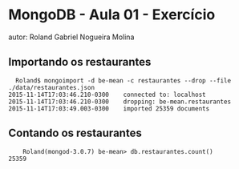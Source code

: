 # MongoDB - Aula 01 - Exercício
autor: Roland Gabriel Nogueira Molina


## Importando os restaurantes

      Roland$ mongoimport -d be-mean -c restaurantes --drop --file ./data/restaurantes.json
    2015-11-14T17:03:46.210-0300	connected to: localhost
    2015-11-14T17:03:46.210-0300	dropping: be-mean.restaurantes
    2015-11-14T17:03:49.003-0300	imported 25359 documents


## Contando os restaurantes

        Roland(mongod-3.0.7) be-mean> db.restaurantes.count()
    25359
    
